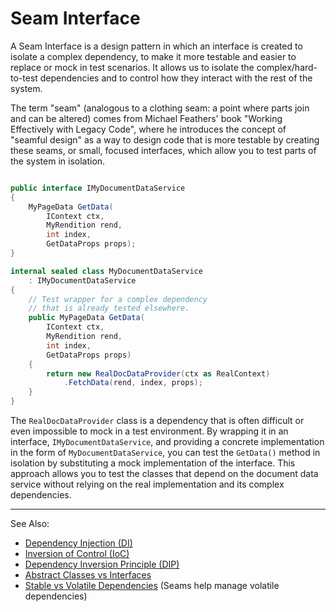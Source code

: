 # Seam Interface

A Seam Interface is a design pattern in which an interface is created to isolate a complex dependency, to make it more
testable and easier to replace or mock in test scenarios. It allows us to isolate the complex/hard-to-test dependencies
and to control how they interact with the rest of the system.

The term "seam" (analogous to a clothing seam: a point where parts join and can be altered) comes from Michael Feathers'
book "Working Effectively with Legacy Code", where he introduces the
concept of "seamful design" as a way to design code that is more testable by creating these seams, or small, focused
interfaces, which allow you to test parts of the system in isolation.

```C#

public interface IMyDocumentDataService
{
    MyPageData GetData(
        IContext ctx,
        MyRendition rend,
        int index,
        GetDataProps props);
}

internal sealed class MyDocumentDataService
    : IMyDocumentDataService
{
    // Test wrapper for a complex dependency
    // that is already tested elsewhere.
    public MyPageData GetData(
        IContext ctx,
        MyRendition rend,
        int index,
        GetDataProps props)
    {
        return new RealDocDataProvider(ctx as RealContext)
            .FetchData(rend, index, props);
    }
}

```

The `RealDocDataProvider` class is a dependency that is often difficult or even impossible to mock in a test
environment. By wrapping it in an interface, `IMyDocumentDataService`, and providing a concrete implementation in the
form of `MyDocumentDataService`, you can test the `GetData()` method in isolation by substituting a mock implementation
of the interface. This approach allows you to test the classes that depend on the document data service without relying
on the real implementation and its complex dependencies.

---
See Also:

- [Dependency Injection (DI)](Dependency-Injection-DI.md)
- [Inversion of Control (IoC)](Inversion-of-Control-IoC.md)
- [Dependency Inversion Principle (DIP)](Dependency-Inversion-Principle-DIP.md)
- [Abstract Classes vs Interfaces](Abstract-Classes-vs-Interfaces.md)
- [Stable vs Volatile Dependencies](Stable-vs-Volatile-Dependencies.md) (Seams help manage volatile dependencies)